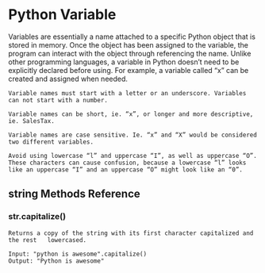 # Python Variable

Variables are essentially a name attached to a specific Python object that is stored in memory. Once the object has been assigned to the variable, the program can interact with the object through referencing the name. Unlike other programming languages, a variable in Python doesn’t need to be explicitly declared before using. For example, a variable called “x” can be created and assigned when needed.

```
Variable names must start with a letter or an underscore. Variables can not start with a number.
```

```
Variable names can be short, ie. “x”, or longer and more descriptive, ie. SalesTax.
```

```
Variable names are case sensitive. Ie. “x” and “X” would be considered two different variables.
```

```
Avoid using lowercase “l” and uppercase “I”, as well as uppercase “O”. These characters can cause confusion, because a lowercase “l” looks like an uppercase “I” and an uppercase “O” might look like an “0”.
```

## string Methods Reference
### str.capitalize()
```
Returns a copy of the string with its first character capitalized and the rest   lowercased.
```
```
Input: "python is awesome".capitalize()
Output: "Python is awesome"
```